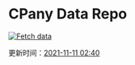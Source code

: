 # CPany Data Repo

[![Fetch data](https://github.com/yjl9903/CPany/actions/workflows/fetch.yml/badge.svg)](https://github.com/yjl9903/CPany/actions/workflows/fetch.yml)

<!-- START_SECTION: update_time -->
更新时间：[2021-11-11 02:40](https://www.timeanddate.com/worldclock/fixedtime.html?msg=Fetch+data&iso=20211111T024008&p1=237)
<!-- END_SECTION: update_time -->
